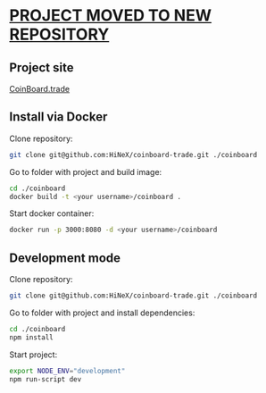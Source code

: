 # [PROJECT MOVED TO NEW REPOSITORY](https://github.com/hardskilled/coinboard-trade)

## Project site
[CoinBoard.trade](https://coinboard.trade)

## Install via Docker
Clone repository:<br />
```bash
git clone git@github.com:HiNeX/coinboard-trade.git ./coinboard
```
Go to folder with project and build image:<br />
```bash
cd ./coinboard
docker build -t <your username>/coinboard .
```
Start docker container:<br />
```bash
docker run -p 3000:8080 -d <your username>/coinboard
```

## Development mode
Clone repository:<br />
```bash
git clone git@github.com:HiNeX/coinboard-trade.git ./coinboard
```
Go to folder with project and install dependencies:<br />
```bash
cd ./coinboard
npm install
```
Start project:<br />
```bash
export NODE_ENV="development"
npm run-script dev
```
